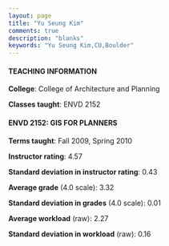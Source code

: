 ```yaml
---
layout: page
title: "Yu Seung Kim" 
comments: true
description: "blanks"
keywords: "Yu Seung Kim,CU,Boulder"
---
```

<head>
<script src="https://ajax.googleapis.com/ajax/libs/jquery/2.1.3/jquery.min.js"></script>
<script src="https://dl.dropboxusercontent.com/s/pc42nxpaw1ea4o9/highcharts.js?dl=0"></script>
<!-- <script src="../assets/js/highcharts.js"></script> -->
<style type="text/css">@font-face {
	font-family: "Bebas Neue";
	src: url(https://www.filehosting.org/file/details/544349/BebasNeue Regular.otf) format("opentype");
	}
	h1.Bebas { 
		font-family: "Bebas Neue", Verdana, Tahoma;
	}
</style>
</head>
	   
#### TEACHING INFORMATION

**College**: College of Architecture and Planning

**Classes taught**: ENVD 2152

#### ENVD 2152: GIS FOR PLANNERS

**Terms taught**: Fall 2009, Spring 2010

**Instructor rating**: 4.57

**Standard deviation in instructor rating**: 0.43

**Average grade** (4.0 scale): 3.32

**Standard deviation in grades** (4.0 scale): 0.01

**Average workload** (raw): 2.27

**Standard deviation in workload** (raw): 0.16

